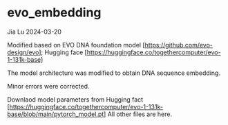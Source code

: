 # evo_embedding
Jia Lu 2024-03-20

Modified based on EVO DNA foundation model [https://github.com/evo-design/evo]; Hugging face [https://huggingface.co/togethercomputer/evo-1-131k-base]

The model architecture was modified to obtain DNA sequence embedding. 

Minor errors were corrected.

Downlaod model parameters from Hugging fact [https://huggingface.co/togethercomputer/evo-1-131k-base/blob/main/pytorch_model.pt] All other files are here. 
